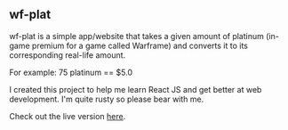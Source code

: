 ## wf-plat

wf-plat is a simple app/website that takes a given amount of platinum (in-game premium for a game called Warframe) and converts it to its corresponding real-life amount.

For example: 75 platinum == $5.0

I created this project to help me learn React JS and get better at web development. I'm quite rusty so please bear with me. 

Check out the live version [here](https://azurekitsune.github.io/wf-plat/index.html).